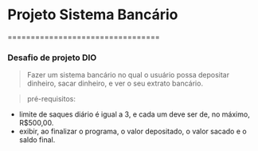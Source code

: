 # Projeto Sistema Bancário
=================================
### Desafio de projeto DIO
> Fazer um sistema bancário no qual o usuário possa depositar dinheiro, sacar dinheiro, e ver o seu extrato bancário.

> pré-requisitos:  
* limite de saques diário é igual a 3, e cada um deve ser de, no máximo, R$500,00.  
* exibir, ao finalizar o programa, o valor depositado, o valor sacado e o saldo final.
